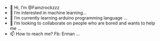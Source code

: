 - 👋 Hi, I’m @Famzrockzzz
- 👀 I’m interested in machine learning...
- 🌱 I’m currently learning arduino programming language ...
- 💞️ I’m looking to collaborate on people who are bored and wants to help me ...
- 📫 How to reach me? Fb: Erman ...

<!---
Famzrockzzz/Famzrockzzz is a ✨ special ✨ repository because its `README.md` (this file) appears on your GitHub profile.
You can click the Preview link to take a look at your changes.
--->
